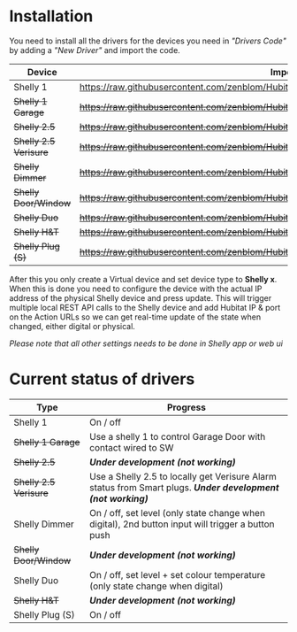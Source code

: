 # Installation
You need to install all the drivers for the devices you need in *"Drivers Code"* by adding a *"New Driver"* and import the code.

Device | Import URL
--- | ---
Shelly 1 | https://raw.githubusercontent.com/zenblom/Hubitat/master/drivers/Shelly/Shelly_1.groovy
~~Shelly 1 Garage~~ | ~~https://raw.githubusercontent.com/zenblom/Hubitat/master/drivers/Shelly/Shelly_1_Garage.groovy~~
~~Shelly 2.5~~ | ~~https://raw.githubusercontent.com/zenblom/Hubitat/master/drivers/Shelly/Shelly_2_5.groovy~~
~~Shelly 2.5 Verisure~~ | ~~https://raw.githubusercontent.com/zenblom/Hubitat/master/drivers/Shelly/Shelly_2_5_Verisure.groovy~~
~~Shelly Dimmer~~ | ~~https://raw.githubusercontent.com/zenblom/Hubitat/master/drivers/Shelly/Shelly_Dimmer.groovy~~
~~Shelly Door/Window~~ | ~~https://raw.githubusercontent.com/zenblom/Hubitat/master/drivers/Shelly/Shelly_Door_Window.groovy~~
~~Shelly Duo~~ | ~~https://raw.githubusercontent.com/zenblom/Hubitat/master/drivers/Shelly/Shelly_Duo.groovy~~
~~Shelly H&T~~ | ~~https://raw.githubusercontent.com/zenblom/Hubitat/master/drivers/Shelly/Shelly_H_T.groovy~~
~~Shelly Plug (S)~~ | ~~https://raw.githubusercontent.com/zenblom/Hubitat/master/drivers/Shelly/Shelly_Plug.groovy~~

After this you only create a Virtual device and set device type to **Shelly x**. When this is done you need to configure the device with the actual IP address of the physical Shelly device and press update. This will trigger multiple local REST API calls to the Shelly device and add Hubitat IP & port on the Action URLs so we can get real-time update of the state when changed, either digital or physical.

*Please note that all other settings needs to be done in Shelly app or web ui*

# Current status of drivers

Type | Progress
--- | ---
Shelly 1 | On / off
~~Shelly 1 Garage~~ | Use a shelly 1 to control Garage Door with contact wired to SW
~~Shelly 2.5~~ | ***Under development (not working)***
~~Shelly 2.5 Verisure~~ | Use a Shelly 2.5 to locally get Verisure Alarm status from Smart plugs. ***Under development (not working)***
Shelly Dimmer | On / off, set level (only state change when digital), 2nd button input will trigger a button push
~~Shelly Door/Window~~ | ***Under development (not working)***
Shelly Duo | On / off, set level + set colour temperature (only state change when digital)
~~Shelly H&T~~ | ***Under development (not working)***
Shelly Plug (S) | On / off

